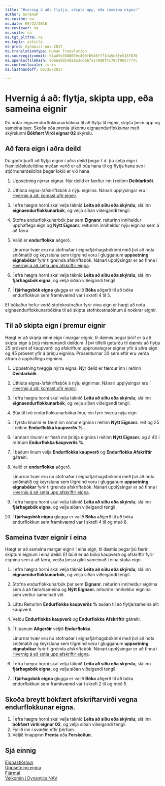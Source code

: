 ```yaml
---
title: "Hvernig á að: flytja, skipta upp, eða sameina eignir"
author: SorenGP
ms.custom: na
ms.date: 09/22/2016
ms.reviewer: na
ms.suite: na
ms.tgt_pltfrm: na
ms.topic: article
ms-prod: dynamics-nav-2017
ms.translationtype: Human Translation
ms.sourcegitcommit: 51adfb3588099c496f0946ff71da5c6fe518f070
ms.openlocfilehash: 96bea0054d2ea3cdabfa179d8f4c78cf90d7777c
ms.contentlocale: is-is
ms.lasthandoff: 06/26/2017

---
```


# <a name="how-to-transfer-split-or-combine-fixed-assets"></a>Hvernig á að: flytja, skipta upp, eða sameina eignir
Þú notar eignaendurflokkunarbókina til að flytja til eignir, skipta þeim upp og sameina þær. Skoða eða prenta útkomu eignaendurflokkunar með skýrslunni **Bókfært Virði eignar 02** skýrslu.

## <a name="to-transfer-a-fixed-asset-to-a-different-department"></a>Að færa eign í aðra deild  
Þú gætir þurft að flytja eignir í aðra deild þegar t.d. þú setja eign í framleiðsludeildina meðan verið er að búa hana til og flytja hana svo í stjórnunardeildina þegar lokið er við hana.  

1. Uppsetning nýrrar eignar. Nýr deild er færður inn í reitinn **Deildarkóði**.
2. Úthluta eigna-/afskriftabók á nýju eignina. Nánari upplýsingar eru í [Hvernig á að: komast ufir eignir](fa-how-acquire.md).
3. Í efra hægra horni skal velja táknið **Leita að síðu eða skýrslu**, slá inn **eignaendurflokkunarbók**, og velja síðan viðeigandi tengil.
4. Stofna endurflokkunarbók þar sem **Eignanr.** reiturinn inniheldur upphaflega eign og **Nýtt Eignanr.** reiturinn inniheldur nýju eignina sem á að færa.  
5. Valið er **endurflokka** aðgerð.

    Línurnar tvær eru nú stofnaðar í eignafjárhagsbókinni með því að nota sniðmátið og keyrsluna sem tilgreind voru í glugganum **uppsetning eignabókar** fyrir tilgreinda afskriftabók. Nánari upplýsingar er að finna í [Hvernig á að setja upp afskriftir eigna](fa-how-setup-depreciation.md).
6. Í efra hægra horni skal velja táknið **Leita að síðu eða skýrslu**, slá inn **fjárhagsbók eigna**, og velja síðan viðeigandi tengil.    
7. Í **fjárhagsbók eigna** glugga er valið **Bóka** aðgerð til að bóka endurflokkun sem framkvæmd var í skrefi 4 til 5.

Ef bókaður hefur verið stofnkostnaður fyrir eina eign er hægt að nota eignaendurflokkunarbókina til að skipta stofnkostnaðinum á nokkrar eignir.  

## <a name="to-split-a-fixed-asset-into-three-fixed-assets"></a>Til að skipta eign í þremur eignir
Hægt er að skipta einni eign í margar eignir, til dæmis þegar þörf er á að skipta eign á þrjú mismunandi deildum. Í því tilfelli geturðu til dæmis að flytja 25 prósent af kaupverði og afskriftum upprunalegrar eignar yfir á aðra eign og 45 prósent yfir á þriðju eignina. Prósenturnar 30 sem eftir eru verða áfram á upphaflegu eigninni.

1. Uppsetning tveggja nýrra eigna. Nýr deild er færður inn í reitinn **Deildarkóði**.
2. Úthluta eigna-/afskriftabók á nýju eignirnar. Nánari upplýsingar eru í [Hvernig á að: komast ufir eignir](fa-how-acquire.md).
3. Í efra hægra horni skal velja táknið **Leita að síðu eða skýrslu**, slá inn **eignaendurflokkunarbók**, og velja síðan viðeigandi tengil.
4. Búa til tvö endurflokkunarbókarlínur, ein fyrir hverja nýja eign.
5. Í fyrstu línunni er færð inn önnur eignina í reitinn **Nýtt Eignanr.** reit og 25 í reitinn **Endurflokka kaupverðs %** .
6. Í annarri línunni er færð inn þriðja eignina í reitinn **Nýtt Eignanr.** og á 40 í reitnum **Endurflokka kaupverðs %**.
7. Í báðum línum velja **Endurflokka kaupverð** og **Endurflokka Afskriftir** gátreiti.   
8. Valið er **endurflokka** aðgerð.

    Línurnar tvær eru nú stofnaðar í eignafjárhagsbókinni með því að nota sniðmátið og keyrsluna sem tilgreind voru í glugganum **uppsetning eignabókar** fyrir tilgreinda afskriftabók. Nánari upplýsingar er að finna í [Hvernig á að setja upp afskriftir eigna](fa-how-setup-depreciation.md).    
9. Í efra hægra horni skal velja táknið **Leita að síðu eða skýrslu**, slá inn **fjárhagsbók eigna**, og velja síðan viðeigandi tengil.
10. Í **fjárhagsbók eigna** glugga er valið **Bóka** aðgerð til að bóka endurflokkun sem framkvæmd var í skrefi 4 til og með 8.

## <a name="to-combine-two-fixed-assets-into-one"></a>Sameina tvær eignir í eina
Hægt er að sameina margar eignir í eina eign, til dæmis þegar þú færir skiptum eignum í eina deild. Ef búið er að bóka kaupverð og afskriftir fyrir eignina sem á að færa, verða þessi gildi sameinuð í eina staka eign.

1. Í efra hægra horni skal velja táknið **Leita að síðu eða skýrslu**, slá inn **eignaendurflokkunarbók**, og velja síðan viðeigandi tengil.
2. Stofna endurflokkunarbók þar sem **Eignanr.** reiturinn inniheldur eignina sem á að færa/sameina og **Nýtt Eignanr.** reiturinn inniheldur eignina sem verður sameinað við.
3. Láttu Reiturinn **Endurflokka kaupverðs %** auðan til að flytja/sameina allt kaupverð.    
4. Veldu **Endurflokka kaupverð** og **Endurflokka Afskriftir** gátreiti.
5. Í flipanum **Aðgerðir** veljið **Endurflokka**.

    Línurnar tvær eru nú stofnaðar í eignafjárhagsbókinni með því að nota sniðmátið og keyrsluna sem tilgreind voru í glugganum **uppsetning eignabókar** fyrir tilgreinda afskriftabók. Nánari upplýsingar er að finna í [Hvernig á að setja upp afskriftir eigna](fa-how-setup-depreciation.md).   
6. Í efra hægra horni skal velja táknið **Leita að síðu eða skýrslu**, slá inn **fjárhagsbók eigna**, og velja síðan viðeigandi tengil.
7. Í **fjárhagsbók eigna** glugga er valið **Bóka** aðgerð til að bóka endurflokkun sem framkvæmd var í skrefi 2 til og með 5.

## <a name="to-view-changed-depreciation-book-values-due-to-fixed-asset-reclassification"></a>Skoða breytt bókfært afskriftarvirði vegna endurflokkunar eigna.  
1. Í efra hægra horni skal velja táknið **Leita að síðu eða skýrslu**, slá inn **bókfært virði eignar 02**, og velja síðan viðeigandi tengil.
2. Fyllið inn í svæðin eftir þörfum.
3. Veljið hnappinn **Prenta** eða **Forskoðun**.  

## <a name="see-also"></a>Sjá einnig
[Eignastjórnun](fa-manage.md)  
[Uppsetning eigna](fa-setup.md)  
[Fjármál](finance-setup.md)  
[Velkomin í Dynamics NAV](across-get-started.md)

